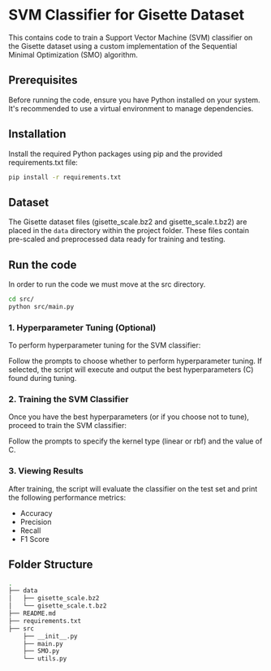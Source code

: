# SVM Classifier for Gisette Dataset

This contains code to train a Support Vector Machine (SVM) classifier on the Gisette dataset using a custom implementation of the Sequential Minimal Optimization (SMO) algorithm.

## Prerequisites

Before running the code, ensure you have Python installed on your system. It's recommended to use a virtual environment to manage dependencies.

## Installation
    
Install the required Python packages using pip and the provided requirements.txt file:
```bash
pip install -r requirements.txt
```

## Dataset

The Gisette dataset files (gisette_scale.bz2 and gisette_scale.t.bz2) are placed in the `data` directory within the project folder. These files contain pre-scaled and preprocessed data ready for training and testing.

## Run the code
In order to run the code we must move at the src directory.
```bash
cd src/
python src/main.py
```
### 1. Hyperparameter Tuning (Optional)

To perform hyperparameter tuning for the SVM classifier:

Follow the prompts to choose whether to perform hyperparameter tuning. If selected, the script will execute and output the best hyperparameters (C) found during tuning.

### 2. Training the SVM Classifier

Once you have the best hyperparameters (or if you choose not to tune), proceed to train the SVM classifier:


Follow the prompts to specify the kernel type (linear or rbf) and the value of C.

### 3. Viewing Results

After training, the script will evaluate the classifier on the test set and print the following performance metrics:

- Accuracy
- Precision
- Recall
- F1 Score

## Folder Structure
```bash
.
├── data
│   ├── gisette_scale.bz2
│   └── gisette_scale.t.bz2
├── README.md
├── requirements.txt
├── src
    ├── __init__.py
    ├── main.py
    ├── SMO.py
    └── utils.py
```




